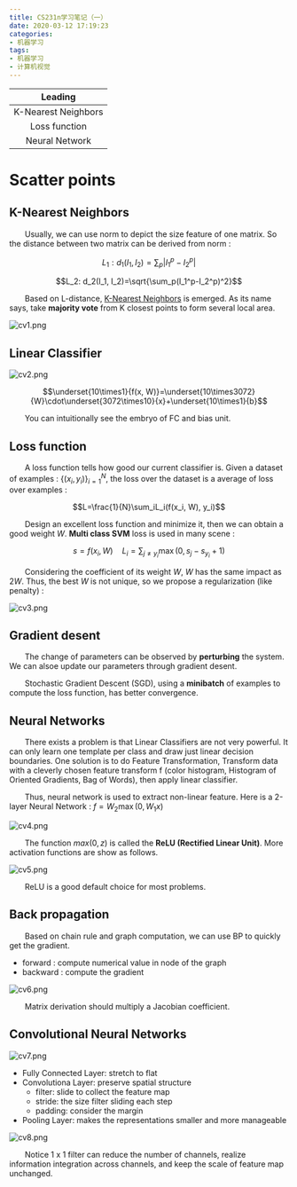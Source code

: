 ```yaml
---
title: CS231n学习笔记（一）
date: 2020-03-12 17:19:23
categories: 
- 机器学习
tags:
- 机器学习
- 计算机视觉
---
```


|Leading
|:-:
|K-Nearest Neighbors
|Loss function
|Neural Network

# Scatter points
## K-Nearest Neighbors
&emsp;&emsp;Usually, we can use norm to depict the size feature of one matrix. So the distance between two matrix can be derived from norm :

$$L_1: d_1(I_1, I_2)=\sum_p|I_1^p-I_2^p|$$

$$L_2: d_2(I_1, I_2)=\sqrt{\sum_p(I_1^p-I_2^p)^2}$$

&emsp;&emsp;Based on L-distance, [K-Nearest Neighbors](http://vision.stanford.edu/teaching/cs231n-demos/knn/) is emerged. As its name says, take **majority vote** from K closest points to form several local area.

![cv1.png](https://i.loli.net/2020/03/12/TWaOyBSHFYQZqdA.png)

## Linear Classifier
![cv2.png](https://i.loli.net/2020/03/12/eBfKLbAEiRQ2Pak.png)

$$\underset{10\times1}{f(x, W)}=\underset{10\times3072}{W}\cdot\underset{3072\times10}{x}+\underset{10\times1}{b}$$

&emsp;&emsp;You can intuitionally see the embryo of FC and bias unit.

## Loss function
&emsp;&emsp;A loss function tells how good our current classifier is. Given a dataset of examples : $\displaystyle\{(x_i, y_i)\}_{i=1}^N$, the loss over the dataset is a average of loss over examples : 

$$L=\frac{1}{N}\sum_iL_i(f(x_i, W), y_i)$$

&emsp;&emsp;Design an excellent loss function and minimize it, then we can obtain a good weight $W$. **Multi class SVM** loss is used in many scene : 

$$s=f(x_i, W)\quad L_i=\sum_{j\ne y_i}\max(0, s_j-s_{y_i}+1)$$

&emsp;&emsp;Considering the coefficient of its weight $W$, $W$ has the same impact as $2W$. Thus, the best $W$ is not unique, so we propose a regularization (like penalty) :

![cv3.png](https://i.loli.net/2020/03/12/XwxArJ1LPh5jRfc.png)

## Gradient desent
&emsp;&emsp;The change of parameters can be observed by **perturbing** the system. We can alsoe update our parameters through gradient desent.

&emsp;&emsp;Stochastic Gradient Descent (SGD), using a **minibatch** of examples to compute the loss function, has better convergence.

## Neural Networks
&emsp;&emsp;There exists a problem is that Linear Classifiers are not very powerful. It can only learn one template per class and draw just linear decision boundaries. One solution is to do Feature Transformation, Transform data with a cleverly chosen feature transform f (color histogram, Histogram of Oriented Gradients, Bag of Words), then apply linear classifier.

&emsp;&emsp;Thus, neural network is used to extract non-linear feature. Here is a 2-layer Neural Network : $f=W_2\max(0, W_1x)$

![cv4.png](https://i.loli.net/2020/03/12/vGQBYyg3xdMhZ4K.png)

&emsp;&emsp;The function $max(0, z)$ is called the **ReLU (Rectified Linear Unit)**. More activation functions are show as follows. 

![cv5.png](https://i.loli.net/2020/03/12/lBjXE1phan9gQvq.png)

&emsp;&emsp;ReLU is a good default choice for most problems.

## Back propagation
&emsp;&emsp;Based on chain rule and graph computation, we can use BP to quickly get the gradient.
* forward : compute numerical value in node of the graph
* backward : compute the gradient

![cv6.png](https://i.loli.net/2020/03/12/jmZ4vxB9OYqQAp2.png)

&emsp;&emsp;Matrix derivation should multiply a Jacobian coefficient.

## Convolutional Neural Networks

![cv7.png](https://i.loli.net/2020/03/12/gIBzAe1HFsoCJcT.png)

* Fully Connected Layer: stretch to flat
* Convolutiona Layer: preserve spatial structure
  * filter: slide to collect the feature map
  * stride: the size filter sliding each step
  * padding: consider the margin
* Pooling Layer: makes the representations smaller and more manageable

![cv8.png](https://i.loli.net/2020/03/12/WdmKijPoIVublxv.png)

&emsp;&emsp;Notice 1 x 1 filter can reduce the number of channels, realize information integration across channels, and keep the scale of feature map unchanged.
